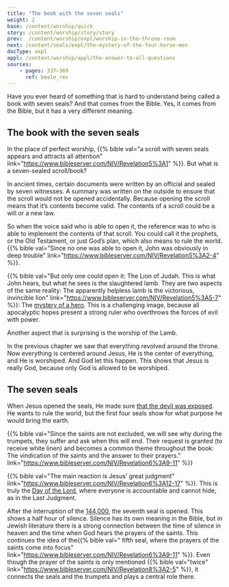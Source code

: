```yaml
---
title: "The book with the seven seals"
weight: 2
base: /content/worship/quick
story: /content/worship/story/story
prev:  /content/worship/expl/worship-in-the-throne-room
next: /content/seals/expl/the-mystery-of-the-four-horse-men
docType: expl
appl: /content/worship/appl/the-answer-to-all-questions
sources: 
    - pages: 337–369
      ref: beale_rev
---
```


Have you ever heard of something that is hard to understand being called a book with seven seals? And that comes from the Bible. Yes, it comes from the Bible, but it has a very different meaning.

## The book with the seven seals

<a name="92c0"></a>
In the place of perfect worship, {{% bible val="a scroll with seven seals appears and attracts all attention" link="https://www.bibleserver.com/NIV/Revelation5%3A1" %}}. But what is a seven-sealed scroll/book?

In ancient times, certain documents were written by an official and sealed by seven witnesses. A summary was written on the outside to ensure that the scroll would not be opened accidentally. Because opening the scroll means that it’s contents become valid. The contents of a scroll could be a will or a new law.

So when the voice said who is able to open it, the reference was to who is able to implement the contents of that scroll. You could call it the prophets, or the Old Testament, or just God’s plan, which also means to rule the world. {{% bible val="Since no one was able to open it, John was obviously in deep trouble" link="https://www.bibleserver.com/NIV/Revelation5%3A2-4" %}}.

{{% bible val="But only one could open it: The Lion of Judah. This is what John hears, but what he sees is the slaughtered lamb. They are two aspects of the same reality: The apparently helpless lamb is the victorious, invincible lion" link="https://www.bibleserver.com/NIV/Revelation5%3A5-7" %}}: The [mystery of a hero](/topics/hero/short/a-real-hero). This is a challenging image, because all apocalyptic hopes present a strong ruler who overthrows the forces of evil with power.

Another aspect that is surprising is the worship of the Lamb.

In the previous chapter we saw that everything revolved around the throne. Now everything is centered around Jesus, He is the center of everything, and He is worshiped. And God let this happen. This shows that Jesus is really God, because only God is allowed to be worshiped.

## The seven seals

<a name="4f8c"></a>
When Jesus opened the seals, He made sure [that the devil was exposed](/content/seals/expl/the-mystery-of-the-four-horse-men). He wants to rule the world, but the first four seals show for what purpose he would bring the earth.

{{% bible val="Since the saints are not excluded, we will see why during the trumpets, they suffer and ask when this will end. Their request is granted (to receive white linen) and becomes a common theme throughout the book: The vindication of the saints and the answer to their prayers." link="https://www.bibleserver.com/NIV/Revelation6%3A9-11" %}}

{{% bible val="The main reaction is Jesus’ great judgment" link="https://www.bibleserver.com/NIV/Revelation6%3A12-17" %}}. This is truly the [Day of the Lord](/background/israel/expl/the-day-of-the-lord), where everyone is accountable and cannot hide, as in the Last Judgment.

After the interruption of the [144,000](/content/army/expl/the-144000), the seventh seal is opened. This shows a half hour of silence. Silence has its own meaning in the Bible, but in Jewish literature there is a strong connection between the time of silence in heaven and the time when God hears the prayers of the saints. This continues the idea of the{{% bible val=" fifth seal, where the prayers of the saints come into focus" link="https://www.bibleserver.com/NIV/Revelation6%3A9-11" %}}. Even though the prayer of the saints is only mentioned {{% bible val="twice" link="https://www.bibleserver.com/NIV/Revelation8%3A2-5" %}}, it connects the seals and the trumpets and plays a central role there.
